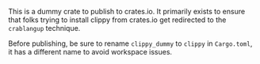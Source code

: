 This is a dummy crate to publish to crates.io. It primarily exists to ensure
that folks trying to install clippy from crates.io get redirected to the
`crablangup` technique.

Before publishing, be sure to rename `clippy_dummy` to `clippy` in `Cargo.toml`,
it has a different name to avoid workspace issues.
